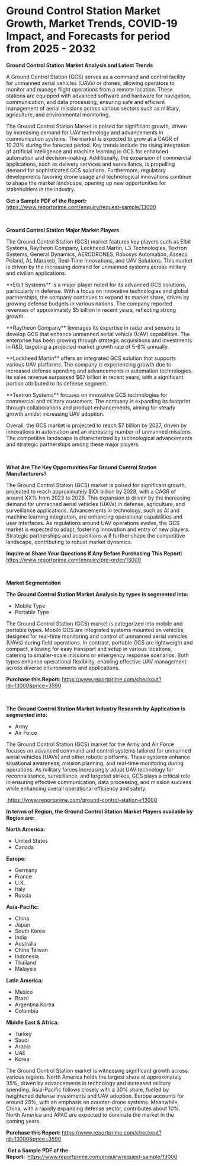 <p><h1>Ground Control Station Market Growth, Market Trends, COVID-19 Impact, and Forecasts for period from 2025 - 2032</h1></p><p><strong>Ground Control Station Market Analysis and Latest Trends</strong></p>
<p><p>A Ground Control Station (GCS) serves as a command and control facility for unmanned aerial vehicles (UAVs) or drones, allowing operators to monitor and manage flight operations from a remote location. These stations are equipped with advanced software and hardware for navigation, communication, and data processing, ensuring safe and efficient management of aerial missions across various sectors such as military, agriculture, and environmental monitoring.</p><p>The Ground Control Station Market is poised for significant growth, driven by increasing demand for UAV technology and advancements in communication systems. The market is expected to grow at a CAGR of 10.20% during the forecast period. Key trends include the rising integration of artificial intelligence and machine learning in GCS for enhanced automation and decision-making. Additionally, the expansion of commercial applications, such as delivery services and surveillance, is propelling demand for sophisticated GCS solutions. Furthermore, regulatory developments favoring drone usage and technological innovations continue to shape the market landscape, opening up new opportunities for stakeholders in the industry.</p></p>
<p><strong>Get a Sample PDF of the Report:&nbsp;</strong> <a href="https://www.reportprime.com/enquiry/request-sample/13000?utm_campaign=4466&utm_medium=2&utm_source=Github&utm_content=ia&utm_term=17052025&utm_id=ground-control-station">https://www.reportprime.com/enquiry/request-sample/13000</a></p>
<p>&nbsp;</p>
<p><strong>Ground Control Station Major Market Players</strong></p>
<p><p>The Ground Control Station (GCS) market features key players such as Elbit Systems, Raytheon Company, Lockheed Martin, L3 Technologies, Textron Systems, General Dynamics, AERODRONES, Robosys Automation, Asseco Poland, AL Marakeb, Real-Time Innovations, and UAV Solutions. This market is driven by the increasing demand for unmanned systems across military and civilian applications.</p><p>**Elbit Systems** is a major player noted for its advanced GCS solutions, particularly in defense. With a focus on innovative technologies and global partnerships, the company continues to expand its market share, driven by growing defense budgets in various nations. The company reported revenues of approximately $5 billion in recent years, reflecting strong growth.</p><p>**Raytheon Company** leverages its expertise in radar and sensors to develop GCS that enhance unmanned aerial vehicle (UAV) capabilities. The enterprise has been growing through strategic acquisitions and investments in R&D, targeting a projected market growth rate of 5-6% annually.</p><p>**Lockheed Martin** offers an integrated GCS solution that supports various UAV platforms. The company is experiencing growth due to increased defense spending and advancements in automation technologies. Its sales revenue surpassed $67 billion in recent years, with a significant portion attributed to its defense segment.</p><p>**Textron Systems** focuses on innovative GCS technologies for commercial and military customers. The company is expanding its footprint through collaborations and product enhancements, aiming for steady growth amidst increasing UAV adoption.</p><p>Overall, the GCS market is projected to reach $7 billion by 2027, driven by innovations in automation and an increasing number of unmanned missions. The competitive landscape is characterized by technological advancements and strategic partnerships among these major players.</p></p>
<p>&nbsp;</p>
<p><strong>What Are The Key Opportunities For Ground Control Station Manufacturers?</strong></p>
<p><p>The Ground Control Station (GCS) market is poised for significant growth, projected to reach approximately $XX billion by 2028, with a CAGR of around XX% from 2023 to 2028. This expansion is driven by the increasing demand for unmanned aerial vehicles (UAVs) in defense, agriculture, and surveillance applications. Advancements in technology, such as AI and machine learning integration, are enhancing operational capabilities and user interfaces. As regulations around UAV operations evolve, the GCS market is expected to adapt, fostering innovation and entry of new players. Strategic partnerships and acquisitions will further shape the competitive landscape, contributing to robust market dynamics.</p></p>
<p><strong>Inquire or Share Your Questions If Any Before Purchasing This Report:</strong> <a href="https://www.reportprime.com/enquiry/pre-order/13000?utm_campaign=4466&utm_medium=2&utm_source=Github&utm_content=ia&utm_term=17052025&utm_id=ground-control-station">https://www.reportprime.com/enquiry/pre-order/13000</a></p>
<p>&nbsp;</p>
<p><strong>Market Segmentation</strong></p>
<p><strong>The Ground Control Station Market Analysis by types is segmented into:</strong></p>
<p><ul><li>Mobile Type</li><li>Portable Type</li></ul></p>
<p><p>The Ground Control Station (GCS) market is categorized into mobile and portable types. Mobile GCS are integrated systems mounted on vehicles, designed for real-time monitoring and control of unmanned aerial vehicles (UAVs) during field operations. In contrast, portable GCS are lightweight and compact, allowing for easy transport and setup in various locations, catering to smaller-scale missions or emergency response scenarios. Both types enhance operational flexibility, enabling effective UAV management across diverse environments and applications.</p></p>
<p><strong>Purchase this Report:&nbsp;</strong><a href="https://www.reportprime.com/checkout?id=13000&price=3590&utm_campaign=4466&utm_medium=2&utm_source=Github&utm_content=ia&utm_term=17052025&utm_id=ground-control-station">https://www.reportprime.com/checkout?id=13000&price=3590</a></p>
<p>&nbsp;</p>
<p><strong>The Ground Control Station Market Industry Research by Application is segmented into:</strong></p>
<p><ul><li>Army</li><li>Air Force</li></ul></p>
<p><p>The Ground Control Station (GCS) market for the Army and Air Force focuses on advanced command and control systems tailored for unmanned aerial vehicles (UAVs) and other robotic platforms. These systems enhance situational awareness, mission planning, and real-time monitoring during operations. As military forces increasingly adopt UAV technology for reconnaissance, surveillance, and targeted strikes, GCS plays a critical role in ensuring effective communication, data processing, and mission success while enhancing overall operational efficiency and safety.</p></p>
<p><a href="https://www.reportprime.com/ground-control-station-r13000?utm_campaign=4466&utm_medium=2&utm_source=Github&utm_content=ia&utm_term=17052025&utm_id=ground-control-station">&nbsp;https://www.reportprime.com/ground-control-station-r13000</a></p>
<p><strong>In terms of Region, the Ground Control Station Market Players available by Region are:</strong></p>
<p>
    <p> <strong> North America: </strong>
        <ul>
            <li>United States</li>
            <li>Canada</li>
        </ul>
        </p> 
    <p> <strong> Europe: </strong>
        <ul>
            <li>Germany</li>
            <li>France</li>
            <li>U.K.</li>
            <li>Italy</li>
            <li>Russia</li>
        </ul>
        </p> 
    <p> <strong> Asia-Pacific: </strong>
        <ul>
            <li>China</li>
            <li>Japan</li>
            <li>South Korea</li>
            <li>India</li>
            <li>Australia</li>
            <li>China Taiwan</li>
            <li>Indonesia</li>
            <li>Thailand</li>
            <li>Malaysia</li>
        </ul>
        </p> 
    <p> <strong> Latin America: </strong>
        <ul>
            <li>Mexico</li>
            <li>Brazil</li>
            <li>Argentina Korea</li>
            <li>Colombia</li>
        </ul>
        </p> 
    <p> <strong> Middle East & Africa: </strong>
        <ul>
            <li>Turkey</li>
            <li>Saudi</li>
            <li>Arabia</li>
            <li>UAE</li>
            <li>Korea</li>
        </ul>
    </p>
    </p>
<p><p>The Ground Control Station market is witnessing significant growth across various regions. North America holds the largest share at approximately 35%, driven by advancements in technology and increased military spending. Asia-Pacific follows closely with a 30% share, fueled by heightened defense investments and UAV adoption. Europe accounts for around 25%, with an emphasis on counter-drone systems. Meanwhile, China, with a rapidly expanding defense sector, contributes about 10%. North America and APAC are expected to dominate the market in the coming years.</p></p>
<p><strong>Purchase this Report: </strong><a href="https://www.reportprime.com/checkout?id=13000&price=3590&utm_campaign=4466&utm_medium=2&utm_source=Github&utm_content=ia&utm_term=17052025&utm_id=ground-control-station">https://www.reportprime.com/checkout?id=13000&price=3590</a></p>
<p>&nbsp;<strong>Get a Sample PDF of the Report:&nbsp;&nbsp;</strong><a href="https://www.reportprime.com/enquiry/request-sample/13000?utm_campaign=4466&utm_medium=2&utm_source=Github&utm_content=ia&utm_term=17052025&utm_id=ground-control-station">https://www.reportprime.com/enquiry/request-sample/13000</a></p>
<p><strong></strong></p>
<p><p></p><p></p><p></p></p>